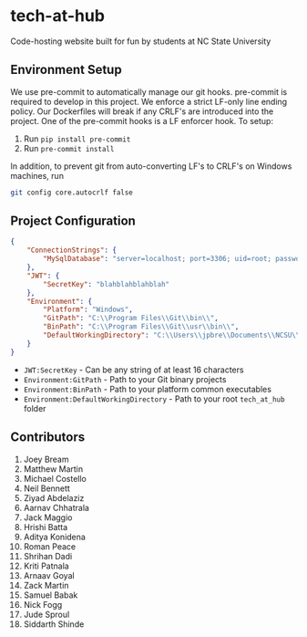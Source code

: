 # tech-at-hub

Code-hosting website built for fun by students at NC State University

## Environment Setup

We use pre-commit to automatically manage our git hooks. pre-commit is required to develop in this project. We enforce a strict LF-only line ending policy. Our Dockerfiles will break if any CRLF's are introduced into the project. One of the pre-commit hooks is a LF enforcer hook. To setup:

1. Run `pip install pre-commit`
2. Run `pre-commit install`

In addition, to prevent git from auto-converting LF's to CRLF's on Windows machines, run

```bash
git config core.autocrlf false
```

## Project Configuration

```json
{
    "ConnectionStrings": {
        "MySqlDatabase": "server=localhost; port=3306; uid=root; password=dbpass; database=tech-at-hub;"
    },
    "JWT": {
        "SecretKey": "blahblahblahblah"
    },
    "Environment": {
        "Platform": "Windows",
        "GitPath": "C:\\Program Files\\Git\\bin\\",
        "BinPath": "C:\\Program Files\\Git\\usr\\bin\\",
        "DefaultWorkingDirectory": "C:\\Users\\jpbre\\Documents\\NCSU\\tech-at-hub\\"
    }
}
```

- ```JWT:SecretKey``` - Can be any string of at least 16 characters
- ```Environment:GitPath``` - Path to your Git binary projects
- ```Environment:BinPath``` - Path to your platform common executables
- ```Environment:DefaultWorkingDirectory``` - Path to your root ```tech_at_hub``` folder

## Contributors

1. Joey Bream
2. Matthew Martin
3. Michael Costello
4. Neil Bennett
5. Ziyad Abdelaziz
6. Aarnav Chhatrala
7. Jack Maggio
8. Hrishi Batta
9. Aditya Konidena
10. Roman Peace
11. Shrihan Dadi
12. Kriti Patnala
13. Arnaav Goyal
14. Zack Martin
15. Samuel Babak
16. Nick Fogg
17. Jude Sproul
18. Siddarth Shinde
